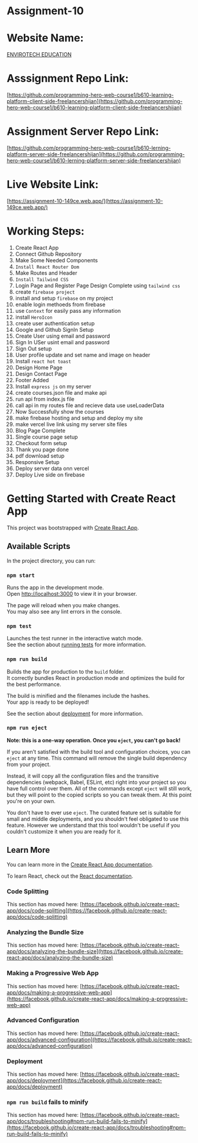 # Assignment-10 

# Website Name: 
[ENVIROTECH EDUCATION](https://assignment-10-149ce.web.app/)

# Asssignment Repo Link: 
[https://github.com/programming-hero-web-course1/b610-learning-platform-client-side-freelancershijan](https://github.com/programming-hero-web-course1/b610-learning-platform-client-side-freelancershijan)


# Assignment Server Repo Link: 
[https://github.com/programming-hero-web-course1/b610-lerning-platform-server-side-freelancershijan](https://github.com/programming-hero-web-course1/b610-lerning-platform-server-side-freelancershijan)


# Live Website Link: 
[https://assignment-10-149ce.web.app/](https://assignment-10-149ce.web.app/)

# Working Steps:
1. Create React App
2. Connect Github Repository
3. Make Some Needed Components
4. `Install React Router Dom`
5. Make Routes and Header
6. `Install Tailwind CSS`
7. Login Page and Register Page Design Complete using `tailwind css`
8. create `firebase project`
9. install and setup `firebase` on my project
10. enable login methoeds from firebase 
11. use `Context` for easily pass any information
12. install `HeroIcon`
13. create user authentication setup
14. Google and Github SignIn Setup
15. Create User using email and password
16. Sign In USer usint email and password
17. Sign Out setup
18. User profile update and set name and image on header
19. Install `react hot toast`
20. Design Home Page
21. Design Contact Page
22. Footer Added
23. Install `express js` on my server
24. create courses.json file and make api
25. run api from index.js file
26. call api in my routes file and recieve data use useLoaderData
27. Now Successfully show the courses
28. make firebase hosting and setup and deploy my site
29. make vercel live link using my server site files
30. Blog Page Complete
31. Single course page setup
32. Checkout form setup
33. Thank you page done
34. pdf download setup
35. Responsive Setup
36. Deploy server data onn vercel
37. Deploy Live side on firebase



# Getting Started with Create React App

This project was bootstrapped with [Create React App](https://github.com/facebook/create-react-app).

## Available Scripts

In the project directory, you can run:

### `npm start`

Runs the app in the development mode.\
Open [http://localhost:3000](http://localhost:3000) to view it in your browser.

The page will reload when you make changes.\
You may also see any lint errors in the console.

### `npm test`

Launches the test runner in the interactive watch mode.\
See the section about [running tests](https://facebook.github.io/create-react-app/docs/running-tests) for more information.

### `npm run build`

Builds the app for production to the `build` folder.\
It correctly bundles React in production mode and optimizes the build for the best performance.

The build is minified and the filenames include the hashes.\
Your app is ready to be deployed!

See the section about [deployment](https://facebook.github.io/create-react-app/docs/deployment) for more information.

### `npm run eject`

**Note: this is a one-way operation. Once you `eject`, you can't go back!**

If you aren't satisfied with the build tool and configuration choices, you can `eject` at any time. This command will remove the single build dependency from your project.

Instead, it will copy all the configuration files and the transitive dependencies (webpack, Babel, ESLint, etc) right into your project so you have full control over them. All of the commands except `eject` will still work, but they will point to the copied scripts so you can tweak them. At this point you're on your own.

You don't have to ever use `eject`. The curated feature set is suitable for small and middle deployments, and you shouldn't feel obligated to use this feature. However we understand that this tool wouldn't be useful if you couldn't customize it when you are ready for it.

## Learn More

You can learn more in the [Create React App documentation](https://facebook.github.io/create-react-app/docs/getting-started).

To learn React, check out the [React documentation](https://reactjs.org/).

### Code Splitting

This section has moved here: [https://facebook.github.io/create-react-app/docs/code-splitting](https://facebook.github.io/create-react-app/docs/code-splitting)

### Analyzing the Bundle Size

This section has moved here: [https://facebook.github.io/create-react-app/docs/analyzing-the-bundle-size](https://facebook.github.io/create-react-app/docs/analyzing-the-bundle-size)

### Making a Progressive Web App

This section has moved here: [https://facebook.github.io/create-react-app/docs/making-a-progressive-web-app](https://facebook.github.io/create-react-app/docs/making-a-progressive-web-app)

### Advanced Configuration

This section has moved here: [https://facebook.github.io/create-react-app/docs/advanced-configuration](https://facebook.github.io/create-react-app/docs/advanced-configuration)

### Deployment

This section has moved here: [https://facebook.github.io/create-react-app/docs/deployment](https://facebook.github.io/create-react-app/docs/deployment)

### `npm run build` fails to minify

This section has moved here: [https://facebook.github.io/create-react-app/docs/troubleshooting#npm-run-build-fails-to-minify](https://facebook.github.io/create-react-app/docs/troubleshooting#npm-run-build-fails-to-minify)
